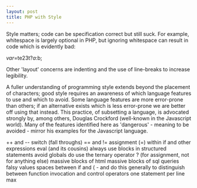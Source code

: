 ```yaml
---
layout: post
title: PHP with Style
---
```


Style matters; code can be specification correct but still suck. For example,
whitespace is largely optional in PHP, but ignoring whitespace can result in
code which is evidently bad:

$var=$te23t?$a:$b;

Other 'layout' concerns are indenting and the use of line-breaks to increase
legibility.

A fuller understanding of programming style extends beyond the placement of
characters; good style requires an awareness of which language features to use
and which to avoid. Some language features are more error-prone than others; if
an alternative exists which is less error-prone we are better off using that
instead. This practice, of subsetting a language, is advocated strongly by,
among others, Douglas Crockford (well-known in the Javascript world). Many of
the features identified here as 'dangerous' - meaning to be avoided - mirror his
examples for the Javascript language.

++ and --
switch (fall throughs)
== and !=
assignment (=) within if and other expressions
eval (and its cousins)
always use blocks in structured statements
avoid globals
do use the ternary operator ? (for assignment, not for anything else)
massive blocks of html
massive blocks of sql queries
falsy values
spaces between if and ( - and do this generally to distinguish between function
invocation and control operators
one statement per line max
